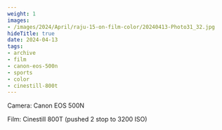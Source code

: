 ```yaml
---
weight: 1
images:
- /images/2024/April/raju-15-on-film-color/20240413-Photo31_32.jpg
hideTitle: true
date: 2024-04-13
tags:
- archive
- film
- canon-eos-500n
- sports
- color
- cinestill-800t
---
```


Camera: Canon EOS 500N

Film: Cinestill 800T (pushed 2 stop to 3200 ISO)